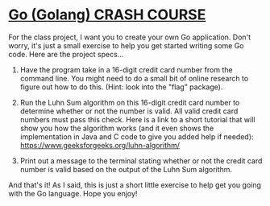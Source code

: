 # [Go (Golang) CRASH COURSE](https://www.skillshare.com/en/classes/Go-Golang-CRASH-COURSE/18766599/projects)

For the class project, I want you to create your own Go application. Don't worry, it's just a small exercise to help you get started writing some Go code. Here are the project specs...

1. Have the program take in a 16-digit credit card number from the command line. You might need to do a small bit of online research to figure out how to do this. (Hint: look into the "flag" package).

2. Run the Luhn Sum algorithm on this 16-digit credit card number to determine whether or not the number is valid. All valid credit card numbers must pass this check. Here is a link to a short tutorial that will show you how the algorithm works (and it even shows the implementation in Java and C code to give you added help if needed): https://www.geeksforgeeks.org/luhn-algorithm/

3. Print out a message to the terminal stating whether or not the credit card number is valid based on the output of the Luhn Sum algorithm.

And that's it! As I said, this is just a short little exercise to help get you going with the Go language. Hope you enjoy!
